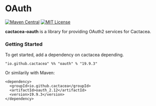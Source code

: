 OAuth
==========================================================
[![Maven Central](https://maven-badges.herokuapp.com/maven-central/io.github.cactacea/oauth_2.12/badge.svg)](https://maven-badges.herokuapp.com/maven-central/io.github.cactacea/oauth_2.12)
[![MIT License](http://img.shields.io/badge/license-MIT-blue.svg?style=flat)](LICENSE)

**cactacea-oauth** is a library for providing OAuth2 services for Cactacea.

### Getting Started

To get started, add a dependency on cactacea depending.

```
"io.github.cactacea" %% "oauth" % "19.9.3"
```
Or similarily with Maven:
```
<dependency>
  <groupId>io.github.cactacea</groupId>
  <artifactId>oauth_2.12</artifactId>
  <version>19.9.3</version>
</dependency>
```

